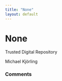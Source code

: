 ```yaml
---
title: "None"
layout: default
---
```

None
=====================
Trusted Digital Repository

Michael Kjörling

### Comments ###


